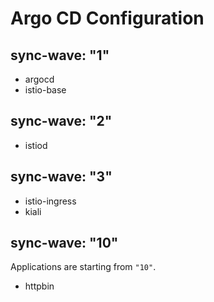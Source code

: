 # Argo CD Configuration

## sync-wave: "1"

* argocd
* istio-base

## sync-wave: "2"

* istiod

## sync-wave: "3"

* istio-ingress
* kiali

## sync-wave: "10"

Applications are starting from `"10"`.

* httpbin
